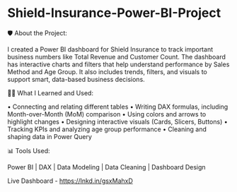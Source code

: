 # Shield-Insurance-Power-BI-Project

🛡️ About the Project:

I created a Power BI dashboard for Shield Insurance to track important business numbers like Total Revenue and Customer Count.
 The dashboard has interactive charts and filters that help understand performance by Sales Method and Age Group.
It also includes trends, filters, and visuals to support smart, data-based business decisions.

🧑‍💻 What I Learned and Used:

• Connecting and relating different tables
 • Writing DAX formulas, including Month-over-Month (MoM) comparison
 • Using colors and arrows to highlight changes
 • Designing interactive visuals (Cards, Slicers, Buttons)
 • Tracking KPIs and analyzing age group performance
 • Cleaning and shaping data in Power Query

📊 Tools Used:

 Power BI | DAX | Data Modeling | Data Cleaning | Dashboard Design

Live Dashboard - https://lnkd.in/gsxMahxD
